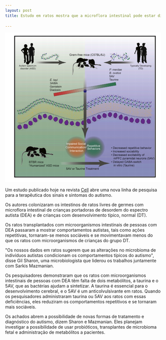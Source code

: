 ```yaml
---
layout: post
title: Estudo em ratos mostra que a microflora intestinal pode estar diretamente ligada ao autismo 

---
```

![](/images/autism_gut.png)

Um estudo publicado hoje na revista [Cell](https://www.cell.com/cell/fulltext/S0092-8674(19)30502-1?_returnURL=https%3A%2F%2Flinkinghub.elsevier.com%2Fretrieve%2Fpii%2FS0092867419305021%3Fshowall%3Dtrue)  abre uma nova linha de pesquisa para a terapêutica dos sinais e sintomas do autismo.

Os autores colonizaram os intestinos de ratos livres de germes com  microflora intestinal de crianças portadoras de desordem do espectro autista (DEA)  e de crianças com desenvolvimento típico, normal (DT). 

Os ratos transplantados com microorganismos intestinais de pessoas com DEA passaram a mostrar comportamentos autistas, tais como ações repetitivas, tornaram-se menos sociáveis e se movimentavam menos do que os ratos com microorganismos de crianças do grupo DT.

"Os nossos dados em ratos sugerem que as alterações no microbioma de indivíduos autistas condicionam os comportamentos típicos do autismo", disse Gil Sharon, uma microbiologista que liderou os trabalhos juntamente com Sarkis Mazmanian.

Os pesquisadores demonstraram que os ratos com microorganismos intestinais de pessoas com DEA têm falta de dois metabólitos, a taurina e o 5AV, que as bactérias ajudam a sintetizar. A taurina é essencial para o desenvolvimento cerebral, e o 5AV é um anticolvulsivante em ratos. Quando os pesquisadores administraram taurina ou 5AV aos ratos com essas deficiências, eles reduziram os comportamentos repetitivos e se tornaram mais sociáveis.

Os achados abrem a possibilidade de novas formas de tratamento e diagnóstico do autismo, dizem Sharon e Mazmanian. Eles planejam investigar a possibilidade de usar probióticos, transplantes de microbioma fetal e administração de metabólitos a pacientes.






